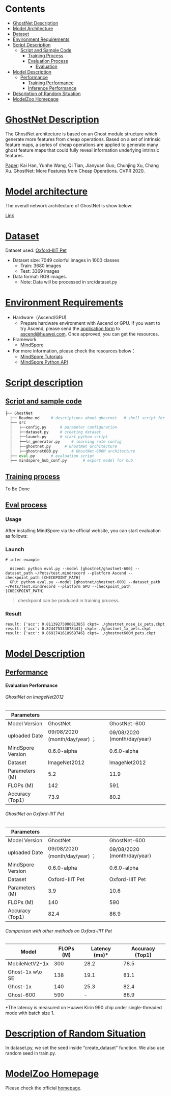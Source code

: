 # Contents

- [GhostNet Description](#ghostnet-description)
- [Model Architecture](#model-architecture)
- [Dataset](#dataset)
- [Environment Requirements](#environment-requirements)
- [Script Description](#script-description)
  - [Script and Sample Code](#script-and-sample-code)
    - [Training Process](#training-process)
    - [Evaluation Process](#evaluation-process)
      - [Evaluation](#evaluation)
- [Model Description](#model-description)
  - [Performance](#performance)  
    - [Training Performance](#evaluation-performance)
    - [Inference Performance](#evaluation-performance)
- [Description of Random Situation](#description-of-random-situation)
- [ModelZoo Homepage](#modelzoo-homepage)

# [GhostNet Description](#contents)

The GhostNet architecture is based on an Ghost module structure which generate more features from cheap operations. Based on a set of intrinsic feature maps, a series of cheap operations are applied to generate many ghost feature maps that could fully reveal information underlying intrinsic features.

[Paper](https://openaccess.thecvf.com/content_CVPR_2020/papers/Han_GhostNet_More_Features_From_Cheap_Operations_CVPR_2020_paper.pdf): Kai Han, Yunhe Wang, Qi Tian, Jianyuan Guo, Chunjing Xu, Chang Xu. GhostNet: More Features from Cheap Operations. CVPR 2020.

# [Model architecture](#contents)

The overall network architecture of GhostNet is show below:

[Link](https://openaccess.thecvf.com/content_CVPR_2020/papers/Han_GhostNet_More_Features_From_Cheap_Operations_CVPR_2020_paper.pdf)

# [Dataset](#contents)

Dataset used: [Oxford-IIIT Pet](https://www.robots.ox.ac.uk/~vgg/data/pets/)

- Dataset size: 7049 colorful images in 1000 classes
  - Train:  3680 images
  - Test: 3369 images
- Data format: RGB images.
  - Note: Data will be processed in src/dataset.py

# [Environment Requirements](#contents)

- Hardware（Ascend/GPU)
  - Prepare hardware environment with Ascend or GPU. If you want to try Ascend, please send the [application form](https://obs-9be7.obs.cn-east-2.myhuaweicloud.com/file/other/Ascend%20Model%20Zoo%E4%BD%93%E9%AA%8C%E8%B5%84%E6%BA%90%E7%94%B3%E8%AF%B7%E8%A1%A8.docx) to ascend@huawei.com. Once approved, you can get the resources.
- Framework
  - [MindSpore](https://www.mindspore.cn/install/en)
- For more information, please check the resources below：
  - [MindSpore Tutorials](https://www.mindspore.cn/tutorial/training/en/master/index.html)
  - [MindSpore Python API](https://www.mindspore.cn/doc/api_python/en/master/index.html)

# [Script description](#contents)

## [Script and sample code](#contents)

```python
├── GhostNet
  ├── Readme.md     # descriptions about ghostnet   # shell script for evaluation with CPU, GPU or Ascend
  ├── src
  │   ├──config.py      # parameter configuration
  │   ├──dataset.py     # creating dataset
  │   ├──launch.py      # start python script
  │   ├──lr_generator.py     # learning rate config
  │   ├──ghostnet.py      # GhostNet architecture
  │   ├──ghostnet600.py      # GhostNet-600M architecture
  ├── eval.py       # evaluation script
  ├── mindspore_hub_conf.py       # export model for hub
```

## [Training process](#contents)
To Be Done

## [Eval process](#contents)

### Usage

After installing MindSpore via the official website, you can start evaluation as follows:


### Launch

```
# infer example
  
  Ascend: python eval.py --model [ghostnet/ghostnet-600] --dataset_path ~/Pets/test.mindrecord --platform Ascend --checkpoint_path [CHECKPOINT_PATH]
  GPU: python eval.py --model [ghostnet/ghostnet-600] --dataset_path ~/Pets/test.mindrecord --platform GPU --checkpoint_path [CHECKPOINT_PATH]
```

> checkpoint can be produced in training process.

### Result

```
result: {'acc': 0.8113927500681385} ckpt= ./ghostnet_nose_1x_pets.ckpt
result: {'acc': 0.824475333878441} ckpt= ./ghostnet_1x_pets.ckpt
result: {'acc': 0.8691741618969746} ckpt= ./ghostnet600M_pets.ckpt
```

# [Model Description](#contents)

## [Performance](#contents)

#### Evaluation Performance

###### GhostNet on ImageNet2012
| Parameters                 |                                        |   |
| -------------------------- | -------------------------------------- |---------------------------------- |
| Model Version              | GhostNet                                             |GhostNet-600|
| uploaded Date              | 09/08/2020 (month/day/year)  ；                        | 09/08/2020 (month/day/year) |
| MindSpore Version          | 0.6.0-alpha                                                       |0.6.0-alpha   |
| Dataset                    | ImageNet2012                                                    | ImageNet2012|
| Parameters (M)             | 5.2                                                   | 11.9 |
| FLOPs (M) | 142 | 591 |
| Accuracy (Top1) | 73.9 |80.2   |

###### GhostNet on Oxford-IIIT Pet
| Parameters                 |                                        |   |
| -------------------------- | -------------------------------------- |---------------------------------- |
| Model Version              | GhostNet                                             |GhostNet-600|
| uploaded Date              | 09/08/2020 (month/day/year)  ；                        | 09/08/2020 (month/day/year) |
| MindSpore Version          | 0.6.0-alpha                                                       |0.6.0-alpha   |
| Dataset                    | Oxford-IIIT Pet                                                   | Oxford-IIIT Pet|
| Parameters (M)             | 3.9                                                    | 10.6 |
| FLOPs (M) | 140 | 590 |
| Accuracy (Top1) |            82.4              |86.9   |

###### Comparison with other methods on Oxford-IIIT Pet

|Model|FLOPs (M)|Latency (ms)*|Accuracy (Top1)|
|-|-|-|-|
|MobileNetV2-1x|300|28.2|78.5|
|Ghost-1x w\o SE|138|19.1|81.1|
|Ghost-1x|140|25.3|82.4|
|Ghost-600|590|-|86.9|

*The latency is measured on Huawei Kirin 990 chip under single-threaded mode with batch size 1.

# [Description of Random Situation](#contents)

In dataset.py, we set the seed inside “create_dataset" function. We also use random seed in train.py.

# [ModelZoo Homepage](#contents)

Please check the official [homepage](https://gitee.com/mindspore/mindspore/tree/master/model_zoo).
